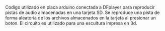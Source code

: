 Codigo utilizado en placa arduino conectada a DFplayer para reproducir pistas de audio almacenadas en una tarjeta SD. Se reproduce una pista de forma aleatoria de los archivos almacenados en la tarjeta al presionar un boton. 
El circuito es utilizado para una escultura impresa en 3d.

